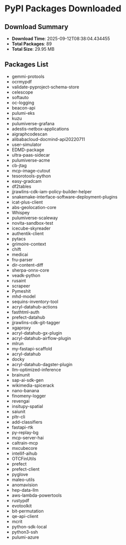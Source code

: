 # PyPI Packages Downloaded

## Download Summary
- **Download Time**: 2025-09-12T08:38:04.434455
- **Total Packages**: 89
- **Total Size**: 29.95 MB

## Packages List
- gemmi-protools
- ocrmypdf
- validate-pyproject-schema-store
- celescope
- softauto
- oc-logging
- beacon-api
- pulumi-eks
- kuzu
- pulumiverse-grafana
- adestis-netbox-applications
- aigraphcodescan
- alibabacloud-docmind-api20220711
- user-simulator
- EDMD-package
- ultra-paas-sidecar
- pulumiverse-acme
- cb-jtag
- mcp-image-cutout
- tesorotools-python
- easy-gradcam
- df2tables
- jjrawlins-cdk-iam-policy-builder-helper
- snakemake-interface-software-deployment-plugins
- icat-plus-client
- abs-geolocation-core
- Whispey
- pulumiverse-scaleway
- novita-sandbox-test
- icecube-skyreader
- authentik-client
- pytacs
- grimoire-context
- chift
- medicai
- fru-parser
- dir-content-diff
- sherpa-onnx-core
- veadk-python
- rusaint
- scrapeer
- Pymeshit
- mhd-model
- sequins-inventory-tool
- acryl-datahub-actions
- fasthtml-auth
- prefect-datahub
- jjrawlins-cdk-git-tagger
- xgaproxy
- acryl-datahub-gx-plugin
- acryl-datahub-airflow-plugin
- mlrun
- my-fastapi-scaffold
- acryl-datahub
- docky
- acryl-datahub-dagster-plugin
- llm-optimized-inference
- brainunit
- sap-ai-sdk-gen
- wikimedia-spicerack
- nano-banana
- finomeny-logger
- revengai
- insitupy-spatial
- saiunit
- pltr-cli
- add-classifiers
- fastapi-rtk
- py-replay-bg
- mcp-server-hai
- caltrain-mcp
- mxcubecore
- intellif-aihub
- OTCFinUtils
- prefect
- prefect-client
- pyglove
- maleo-utils
- anomavision
- hep-data-llm
- aws-lambda-powertools
- rustypdf
- evotoolkit
- bit-permutation
- qe-api-client
- mcrit
- python-sdk-local
- python3-ssh
- pulumi-azure
